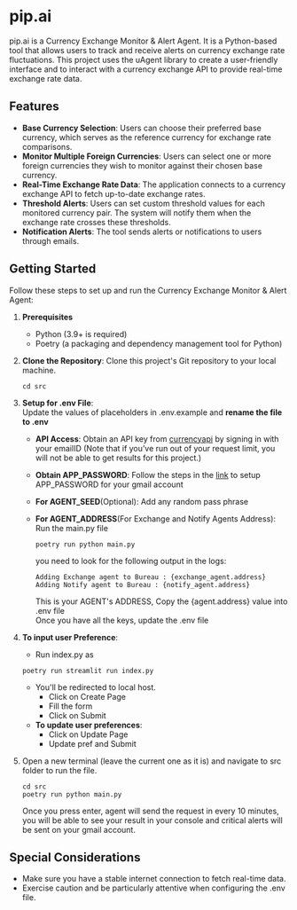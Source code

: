 # pip.ai
pip.ai is a Currency Exchange Monitor & Alert Agent. It is a Python-based tool that allows users to track and receive alerts on currency exchange rate fluctuations. This project uses the uAgent library to create a user-friendly interface and to interact with a currency exchange API to provide real-time exchange rate data.

## Features
* **Base Currency Selection**: Users can choose their preferred base currency, which serves as the reference currency for exchange rate comparisons.
* **Monitor Multiple Foreign Currencies**: Users can select one or more foreign currencies they wish to monitor against their chosen base currency.
* **Real-Time Exchange Rate Data**: The application connects to a currency exchange API to fetch up-to-date exchange rates.
* **Threshold Alerts**: Users can set custom threshold values for each monitored currency pair. The system will notify them when the exchange rate crosses these thresholds.
* **Notification Alerts**: The tool sends alerts or notifications to users through emails.

## Getting Started
Follow these steps to set up and run the Currency Exchange Monitor & Alert Agent:
1. **Prerequisites**
     * Python (3.9+ is required)
     * Poetry (a packaging and dependency management tool for Python)
2. **Clone the Repository**: Clone this project's Git repository to your local machine.
    ```
    cd src
    ```
3. **Setup for .env File**:<br>
Update the values of placeholders in .env.example and **rename the file to .env**
    * **API Access**: Obtain an API key from [currencyapi](https://app.currencyapi.com/register) by signing in with your emailID
      (Note that if you’ve run out of your request limit, you will not be able to get results for this project.)
    * **Obtain APP_PASSWORD**: Follow the steps in the [link](https://support.google.com/accounts/answer/185833?hl=en) to setup APP_PASSWORD for your gmail account<br>
    * **For AGENT_SEED**(Optional): Add any random pass phrase
    * **For AGENT_ADDRESS**(For Exchange and Notify Agents Address): Run the main.py file
        ```
        poetry run python main.py
        ```
        you need to look for the following output in the logs:<br>
        ```
        Adding Exchange agent to Bureau : {exchange_agent.address}
        Adding Notify agent to Bureau : {notify_agent.address}
        ```
      
        This is your AGENT's ADDRESS, Copy the {agent.address} value into .env file <br>
Once you have all the keys, update the .env file

4. **To input user Preference**:<br>
    * Run index.py as
     ```
     poetry run streamlit run index.py
     ```
    * You'll be redirected to local host.
      * Click on Create Page
      * Fill the form
      * Click on Submit
    * **To update user preferences**:
      * Click on Update Page
      * Update pref and Submit

5. Open a new terminal (leave the current one as it is) and navigate to src folder to run the file.
    ```
    cd src
    poetry run python main.py
    ```
    Once you press enter, agent will send the request in every 10 minutes, you will be able to see your result in your console and critical alerts will be sent on your gmail account. 

       
## Special Considerations
* Make sure you have a stable internet connection to fetch real-time data.
* Exercise caution and be particularly attentive when configuring the .env file.


     




